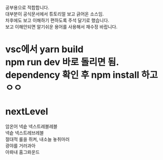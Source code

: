 공부용으로 적합합니다. <br>
대부분이 공식문서에서 튜토리얼 보고 긁어온 소스임. <br>
차후에도 보고 이해하기 편하도록 주석 달기로 했습니다. <br>
보고 이해안되면 알기쉬운 용어를 사용해서 재수정 바랍니다. <br>

vsc에서 yarn build <br>
npm run dev 바로 돌리면 됨. <br>
dependency 확인 후 npm install 하고 ㅇㅇ <br>
=======
# nextLevel 
암온어 넥슽 넥스트레블레블 <br>
넥슽 넥스트레브레블 <br>
절대적 룰을 쥐켜, 내소늘 놓취마러 <br>
광야를 거러과아 <br>
아롸내 홈그롸운드 <br>